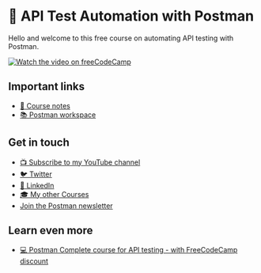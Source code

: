  # 👋 API Test Automation with Postman

Hello and welcome to this free course on automating API testing with Postman. 

[![Watch the video on freeCodeCamp](https://img.youtube.com/vi/zp5Jh2FIpF0/sddefault.jpg)](https://www.youtube.com/watch?v=zp5Jh2FIpF0)

## Important links

* [📝 Course notes](./course-notes.md)
* [📚 Postman workspace](https://www.postman.com/valentins-team/workspace/test-automation-valentino-s-artisan-coffee-house-api)

## Get in touch

* [📺 Subscribe to my YouTube channel](https://www.youtube.com/@vdespa?sub_confirmation=1)
* [🐦 Twitter](https://twitter.com/vdespa)
* [🏢 LinkedIn](https://www.linkedin.com/in/vdespa/)
* [🎓 My other Courses](https://vdespa.com/courses)
* [Join the Postman newsletter](https://sendfox.com/lp/m74j2r)

## Learn even more

* [💻 Postman Complete course for API testing  - with FreeCodeCamp discount](https://www.udemy.com/course/postman-the-complete-guide/?couponCode=FREECODECAMP_2023) 
